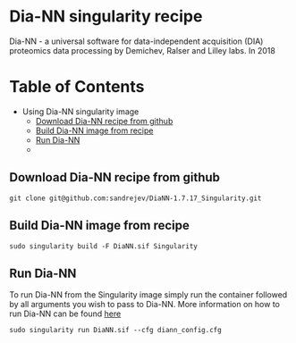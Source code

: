 Dia-NN singularity recipe
====================================================
Dia-NN - a universal software for data-independent acquisition (DIA) proteomics data processing by Demichev, Ralser and Lilley labs. In 2018

Table of Contents
=================

  * Using Dia-NN singularity image
    * [Download Dia-NN recipe from github](#singularity-download)
    * [Build Dia-NN image from recipe](#singularity-build)
    * [Run Dia-NN](#singularity-run)
    * 
<a name="singularity-download">Download Dia-NN recipe from github</a>
----------------------------------------------------
```console
git clone git@github.com:sandrejev/DiaNN-1.7.17_Singularity.git
```

<a name="singularity-build">Build Dia-NN image from recipe</a>
----------------------------------------------------
```console
sudo singularity build -F DiaNN.sif Singularity
```

<a name="singularity-run">Run Dia-NN</a>
----------------------------------------------------
To run Dia-NN from the Singularity image simply run the container followed by all arguments you wish to pass to Dia-NN. More information on how to run Dia-NN can be found [here](https://github.com/vdemichev/DiaNN)
```console
sudo singularity run DiaNN.sif --cfg diann_config.cfg
```